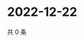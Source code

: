 # 2022-12-22

共 0 条

<!-- BEGIN WEIBO -->
<!-- 最后更新时间 Thu Dec 22 2022 23:00:47 GMT+0800 (China Standard Time) -->

<!-- END WEIBO -->
